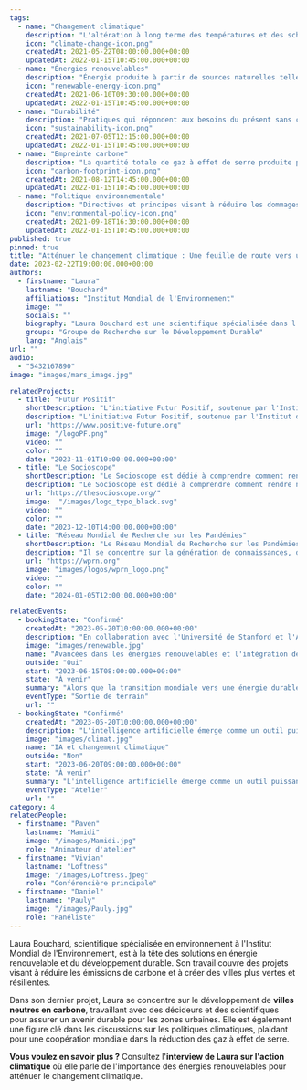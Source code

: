 ```yaml
---
tags:
  - name: "Changement climatique"
    description: "L'altération à long terme des températures et des schémas météorologiques habituels d'une région."
    icon: "climate-change-icon.png"
    createdAt: 2021-05-22T08:00:00.000+00:00
    updatedAt: 2022-01-15T10:45:00.000+00:00
  - name: "Énergies renouvelables"
    description: "Énergie produite à partir de sources naturelles telles que la lumière du soleil, le vent et l'eau."
    icon: "renewable-energy-icon.png"
    createdAt: 2021-06-10T09:30:00.000+00:00
    updatedAt: 2022-01-15T10:45:00.000+00:00
  - name: "Durabilité"
    description: "Pratiques qui répondent aux besoins du présent sans compromettre la capacité des générations futures à répondre aux leurs."
    icon: "sustainability-icon.png"
    createdAt: 2021-07-05T12:15:00.000+00:00
    updatedAt: 2022-01-15T10:45:00.000+00:00
  - name: "Empreinte carbone"
    description: "La quantité totale de gaz à effet de serre produite par les activités humaines, mesurée en équivalents dioxyde de carbone."
    icon: "carbon-footprint-icon.png"
    createdAt: 2021-08-12T14:45:00.000+00:00
    updatedAt: 2022-01-15T10:45:00.000+00:00
  - name: "Politique environnementale"
    description: "Directives et principes visant à réduire les dommages environnementaux et à promouvoir la durabilité."
    icon: "environmental-policy-icon.png"
    createdAt: 2021-09-18T16:30:00.000+00:00
    updatedAt: 2022-01-15T10:45:00.000+00:00
published: true
pinned: true
title: "Atténuer le changement climatique : Une feuille de route vers un avenir durable"
date: 2023-02-22T19:00:00.000+00:00
authors:
  - firstname: "Laura"
    lastname: "Bouchard"
    affiliations: "Institut Mondial de l'Environnement"
    image: ""
    socials: ""
    biography: "Laura Bouchard est une scientifique spécialisée dans l'environnement, se concentrant sur l'atténuation du changement climatique et les solutions d'énergie renouvelable."
    groups: "Groupe de Recherche sur le Développement Durable"
    lang: "Anglais"
url: ""
audio:
  - "5432167890"
image: "images/mars_image.jpg"

relatedProjects:
  - title: "Futur Positif"
    shortDescription: "L'initiative Futur Positif, soutenue par l'Institut d'études avancées de Paris et la Fondation 2100"
    description: "L'initiative Futur Positif, soutenue par l'Institut d'études avancées de Paris et la Fondation 2100, vise à faire connaître les travaux de prospective."
    url: "https://www.positive-future.org"
    image: "/logoPF.png"
    video: ""
    color: ""
    date: "2023-11-01T10:00:00.000+00:00"
  - title: "Le Socioscope"
    shortDescription: "Le Socioscope est dédié à comprendre comment rendre notre monde plus durable, en particulier en ce qui concerne l'alimentation."
    description: "Le Socioscope est dédié à comprendre comment rendre notre monde plus durable, en particulier en ce qui concerne l'alimentation."
    url: "https://thesocioscope.org/"
    image:  "/images/logo_typo_black.svg"
    video: ""
    color: ""
    date: "2023-12-10T14:00:00.000+00:00"
  - title: "Réseau Mondial de Recherche sur les Pandémies"
    shortDescription: "Le Réseau Mondial de Recherche sur les Pandémies (WPRN) se consacre à faciliter la collaboration internationale en matière de recherche sur les pandémies."
    description: "Il se concentre sur la génération de connaissances, de données et d'outils qui peuvent être partagés entre les nations pour mieux comprendre et combattre les pandémies. Grâce à des partenariats avec des institutions comme l'Institut d'Études Avancées de Paris (Paris IAS), le WPRN réunit des experts pour relever les défis complexes posés par les crises sanitaires mondiales."
    url: "https://wprn.org"
    image: "images/logos/wprn_logo.png"
    video: ""
    color: ""
    date: "2024-01-05T12:00:00.000+00:00"

relatedEvents:
  - bookingState: "Confirmé"
    createdAt: "2023-05-20T10:00:00.000+00:00"
    description: "En collaboration avec l'Université de Stanford et l'Agence Internationale de l'Énergie"
    image: "images/renewable.jpg"
    name: "Avancées dans les énergies renouvelables et l'intégration de l'IA"
    outside: "Oui"
    start: "2023-06-15T08:00:00.000+00:00"
    state: "À venir"
    summary: "Alors que la transition mondiale vers une énergie durable se poursuit, l'intelligence artificielle joue un rôle crucial dans l'optimisation des systèmes d'énergie renouvelable."
    eventType: "Sortie de terrain"
    url: ""
  - bookingState: "Confirmé"
    createdAt: "2023-05-20T10:00:00.000+00:00"
    description: "L'intelligence artificielle émerge comme un outil puissant dans la lutte contre le changement climatique."
    image: "images/climat.jpg"
    name: "IA et changement climatique"
    outside: "Non"
    start: "2023-06-20T09:00:00.000+00:00"
    state: "À venir"
    summary: "L'intelligence artificielle émerge comme un outil puissant dans la lutte contre le changement climatique."
    eventType: "Atelier"
    url: ""
category: 4
relatedPeople:
  - firstname: "Paven"
    lastname: "Mamidi"
    image: "/images/Mamidi.jpg"
    role: "Animateur d'atelier"
  - firstname: "Vivian"
    lastname: "Loftness"
    image: "/images/Loftness.jpeg"
    role: "Conférencière principale"
  - firstname: "Daniel"
    lastname: "Pauly"
    image: "/images/Pauly.jpg"
    role: "Panéliste"
---
```


Laura Bouchard, scientifique spécialisée en environnement à l'Institut Mondial de l'Environnement, est à la tête des solutions en énergie renouvelable et du développement durable. Son travail couvre des projets visant à réduire les émissions de carbone et à créer des villes plus vertes et résilientes.

Dans son dernier projet, Laura se concentre sur le développement de **villes neutres en carbone**, travaillant avec des décideurs et des scientifiques pour assurer un avenir durable pour les zones urbaines. Elle est également une figure clé dans les discussions sur les politiques climatiques, plaidant pour une coopération mondiale dans la réduction des gaz à effet de serre.

**Vous voulez en savoir plus ?** Consultez l'**interview de Laura sur l'action climatique** où elle parle de l'importance des énergies renouvelables pour atténuer le changement climatique.
